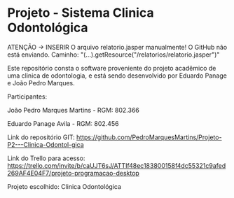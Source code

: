 # Projeto - Sistema Clinica Odontológica

ATENÇÃO -> INSERIR O arquivo relatorio.jasper manualmente! O GitHub não está enviando.
Caminho: "(...).getResource("/relatorios/relatorio.jasper")"

Este repositório consta o software proveniente do projeto acadêmico de uma clinica de odontologia, e está sendo desenvolvido por Eduardo Panage e João Pedro Marques.

Participantes:

João Pedro Marques Martins - RGM: 802.366

Eduardo Panage Avila - RGM: 802.456



Link do repositório GIT:
https://github.com/PedroMarquesMartins/Projeto-P2---Clinica-Odontol-gica



Link do Trello para acesso:
https://trello.com/invite/b/caUJT6sJ/ATTIf48ec183800158f4dc55321c9afed269AF4E04F7/projeto-programacao-desktop


Projeto escolhido: Clinica Odontológica
